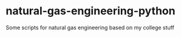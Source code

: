 # natural-gas-engineering-python
Some scripts for natural gas engineering based on my college stuff

